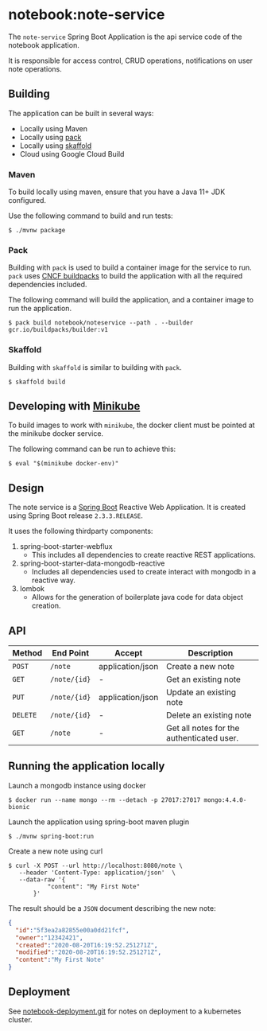 # notebook:note-service

The `note-service` Spring Boot Application is the api service code of the notebook application. 

It is responsible for access control, CRUD operations, notifications on user note operations.

## Building

The application can be built in several ways:

- Locally using Maven
- Locally using [pack](https://pack.io/)
- Locally using [skaffold](https://skaffold.dev/)
- Cloud using Google Cloud Build

### Maven

To build locally using maven, ensure that you have a Java 11+ JDK configured.

Use the following command to build and run tests:
 
```shell script
$ ./mvnw package
``` 

### Pack

Building with `pack` is used to build a container image for the service to run.
`pack` uses [CNCF buildpacks](https://buildpacks.io/) to build the application with all the required dependencies included.

The following command will build the application, and a container image to run the application.
```shell script
$ pack build notebook/noteservice --path . --builder gcr.io/buildpacks/builder:v1
``` 

### Skaffold

Building with `skaffold` is similar to building with `pack`.

```shell script
$ skaffold build
``` 

## Developing with [Minikube](https://minikube.sigs.k8s.io/docs/)

To build images to work with `minikube`, the docker client must be pointed at the minikube docker service.

The following command can be run to achieve this:

```shell script
$ eval "$(minikube docker-env)"
```

## Design

The note service is a [Spring Boot]() Reactive Web Application.
It is created using Spring Boot release `2.3.3.RELEASE`.
 
It uses the following thirdparty components:

1. spring-boot-starter-webflux
   - This includes all dependencies to create reactive REST applications.
2. spring-boot-starter-data-mongodb-reactive
   - Includes all dependencies used to create interact with mongodb in a reactive way.
3. lombok
   - Allows for the generation of boilerplate java code for data object creation.
   
## API

| Method | End Point | Accept | Description |
| ------ | --------- | ------ | ----------- |
| `POST` | `/note`     | application/json | Create a new note |
| `GET`  | `/note/{id}` | - | Get an existing note |
| `PUT`  | `/note/{id}` | application/json | Update an existing note |
| `DELETE` | `/note/{id}` | - | Delete an existing note |
| `GET`  | `/note` | - | Get all notes for the authenticated user. |

## Running the application locally

Launch a mongodb instance using docker

```shell script
$ docker run --name mongo --rm --detach -p 27017:27017 mongo:4.4.0-bionic
```

Launch the application using spring-boot maven plugin
```shell script
$ ./mvnw spring-boot:run
```

Create a new note using curl
```shell script
$ curl -X POST --url http://localhost:8080/note \
   --header 'Content-Type: application/json'  \
   --data-raw '{
           "content": "My First Note"
       }'
```

The result should be a `JSON` document describing the new note:
```json
{
  "id":"5f3ea2a82855e00a0dd21fcf",
  "owner":"12342421",
  "created":"2020-08-20T16:19:52.251271Z",
  "modified":"2020-08-20T16:19:52.251271Z",
  "content":"My First Note"
}
```

## Deployment

See [notebook-deployment.git](https://github.com/fbyrne/notebook-deployment) for notes on deployment to a kubernetes cluster.